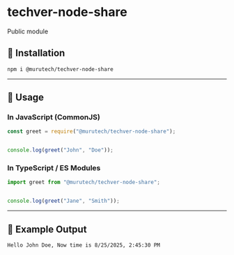 # techver-node-share
Public module

## 🚀 Installation


```bash
npm i @murutech/techver-node-share
```

---

## 📖 Usage

### In JavaScript (CommonJS)
```js
const greet = require("@murutech/techver-node-share");


console.log(greet("John", "Doe"));
```

### In TypeScript / ES Modules
```ts
import greet from "@murutech/techver-node-share";


console.log(greet("Jane", "Smith"));
```

---

## 🎯 Example Output
```
Hello John Doe, Now time is 8/25/2025, 2:45:30 PM
```